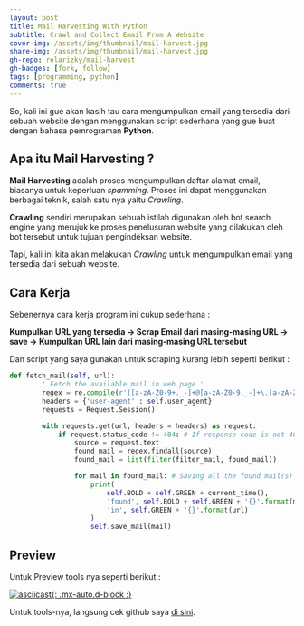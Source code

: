 ```yaml
---
layout: post
title: Mail Harvesting With Python
subtitle: Crawl and Collect Email From A Website 
cover-img: /assets/img/thumbnail/mail-harvest.jpg
share-img: /assets/img/thumbnail/mail-harvest.jpg
gh-repo: relarizky/mail-harvest
gh-badges: [fork, follow]
tags: [programming, python]
comments: true
---
```


So, kali ini gue akan kasih tau cara mengumpulkan email yang tersedia dari sebuah website dengan menggunakan script sederhana yang gue buat dengan bahasa pemrograman **Python**.

## Apa itu Mail Harvesting ?

**Mail Harvesting** adalah proses mengumpulkan daftar alamat email, biasanya untuk keperluan _spamming_. Proses ini dapat menggunakan berbagai teknik, salah satu nya yaitu _Crawling_.

**Crawling** sendiri merupakan sebuah istilah digunakan oleh bot search engine yang merujuk ke proses penelusuran website yang dilakukan oleh bot tersebut untuk tujuan pengindeksan website.

Tapi, kali ini kita akan melakukan _Crawling_ untuk mengumpulkan email yang tersedia dari sebuah website.

## Cara Kerja

Sebenernya cara kerja program ini cukup sederhana :

__Kumpulkan URL yang tersedia -> Scrap Email dari masing-masing URL -> save -> Kumpulkan URL lain dari masing-masing URL tersebut__

Dan script yang saya gunakan untuk scraping kurang lebih seperti berikut :

```python
def fetch_mail(self, url):
        ' Fetch the available mail in web page '
        regex = re.compile(r'([a-zA-Z0-9+._-]+@[a-zA-Z0-9._-]+\.[a-zA-Z0-9_-]+)')
        headers = {'user-agent' : self.user_agent}
        requests = Request.Session()

        with requests.get(url, headers = headers) as request:
            if request.status_code != 404: # If response code is not 404, we can fetch the mail
                source = request.text
                found_mail = regex.findall(source)
                found_mail = list(filter(filter_mail, found_mail))

                for mail in found_mail: # Saving all the found mail(s) into the file.
                    print(
                        self.BOLD + self.GREEN + current_time(),
                        'found', self.BOLD + self.GREEN + '{}'.format(mail),
                        'in', self.GREEN + '{}'.format(url)
                    )
                    self.save_mail(mail)
```


## Preview

Untuk Preview tools nya seperti berikut :

[![asciicast](https://asciinema.org/a/x9hPl7H4X7r2tbGDoJmpay252.svg){: .mx-auto.d-block :}](https://asciinema.org/a/x9hPl7H4X7r2tbGDoJmpay252)

Untuk tools-nya, langsung cek github saya [di sini](https://github.com/relarizky/mail-harvest).

